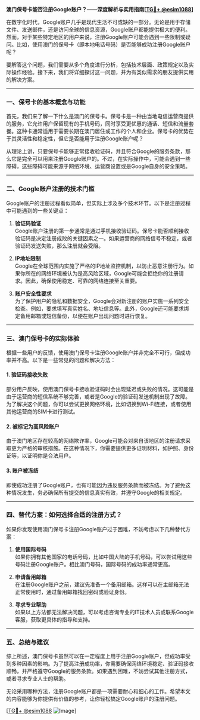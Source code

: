 **澳门保号卡能否注册Google账户？——深度解析与实用指南[[TG💪+ @esim1088](https://t.me/s/esim1088)]**

在数字化时代，Google账户几乎是现代生活不可或缺的一部分。无论是用于存储文件、发送邮件，还是访问全球的信息资源，Google账户都能提供极大的便利。然而，对于某些特定地区的用户来说，注册Google账户可能会遇到一些限制或疑问。比如，使用澳门的保号卡（即本地电话号码）是否能够成功注册Google账户呢？

要解答这个问题，我们需要从多个角度进行分析，包括技术层面、政策规定以及实际操作经验。接下来，我们将详细探讨这一问题，并为有类似需求的朋友提供实用的解决方案。

---

### 一、保号卡的基本概念与功能

首先，我们来了解一下什么是澳门的保号卡。保号卡是一种由当地电信运营商提供的服务，它允许用户保留现有的手机号码，同时享受更优惠的通话、短信和流量套餐。这种卡通常适用于需要长期在澳门居住或工作的个人和企业。保号卡的优势在于其灵活性和稳定性，但它是否能用于注册Google账户呢？

从理论上讲，只要保号卡能够正常接收验证码，并且符合Google的服务条款，那么它是完全可以用来注册Google账户的。不过，在实际操作中，可能会遇到一些障碍，这些障碍可能来源于网络环境、运营商设置或是Google自身的安全策略。

---

### 二、Google账户注册的技术门槛

Google账户的注册过程看似简单，但实际上涉及多个技术环节。以下是注册过程中可能遇到的一些关键点：

1. **验证码验证**  
   Google账户注册的第一步通常是通过手机接收验证码。保号卡能否顺利接收验证码是决定注册成败的关键因素之一。如果运营商的网络信号不稳定，或者验证码发送失败，那么注册就会受阻。

2. **IP地址限制**  
   Google在全球范围内实施了严格的IP地址监控机制，以防止恶意注册行为。如果你所在的网络环境被认为是高风险区域，Google可能会拒绝你的注册请求。因此，确保使用稳定、可靠的网络连接至关重要。

3. **账户安全性要求**  
   为了保护用户的隐私和数据安全，Google会对新注册的账户实施一系列安全检查。例如，要求填写真实姓名、地址信息等。此外，Google还可能要求绑定备用邮箱或短信备份，以便在账户出现问题时进行恢复。

---

### 三、澳门保号卡的实际体验

根据一些用户的反馈，使用澳门保号卡注册Google账户并非完全不可行，但成功率并不高。以下是一些常见的问题和解决方法：

#### 1. 验证码接收失败
部分用户反映，使用澳门保号卡接收验证码时会出现延迟或失败的情况。这可能是由于运营商的短信系统不够完善，或者是Google的验证码发送机制出现了故障。为了解决这个问题，你可以尝试更换网络环境，比如切换到Wi-Fi连接，或者使用其他运营商的SIM卡进行测试。

#### 2. 被标记为高风险账户
由于澳门地区存在较高的网络欺诈率，Google可能会对来自该地区的注册请求采取更为严格的审核措施。在这种情况下，你需要提供更多证明材料，如护照、身份证等，以证明你是合法用户。

#### 3. 账户被冻结
即使成功注册了Google账户，也有可能因为违反服务条款而被冻结。为了避免这种情况发生，务必确保所有提交的信息真实有效，并遵守Google的相关规定。

---

### 四、替代方案：如何选择合适的注册方式？

如果你发现使用澳门保号卡注册Google账户过于困难，不妨考虑以下几种替代方案：

1. **使用国际号码**  
   如果你拥有其他国家的电话号码，比如中国大陆的手机号码，可以尝试用这些号码注册Google账户。相比澳门号码，国际号码的成功率通常更高。

2. **申请备用邮箱**  
   在注册Google账户之前，建议先准备一个备用邮箱。这样可以在主邮箱无法正常使用时，通过备用邮箱找回密码或验证身份。

3. **寻求专业帮助**  
   如果以上方法都无法解决问题，可以考虑咨询专业的IT技术人员或联系Google客服，获取更具体的指导和支持。

---

### 五、总结与建议

综上所述，澳门保号卡虽然可以在一定程度上用于注册Google账户，但成功率受到多种因素的影响。为了提高注册成功率，你需要确保网络环境稳定、验证码接收顺畅，并严格遵守Google的服务条款。如果遇到困难，不妨尝试其他注册方式，或者寻求专业人士的帮助。

无论采用哪种方法，注册Google账户都是一项需要耐心和细心的工作。希望本文的内容能够为你提供有价值的参考，让你轻松搞定Google账户的注册问题。

[[TG💪+ @esim1088](https://t.me/s/esim1088) ![Image](https://i.postimg.cc/4NQfJmqS/Snipaste-2025-05-13-00-14-12.png)]